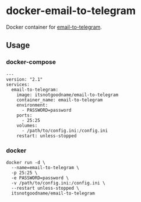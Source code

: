 # docker-email-to-telegram

Docker container for [email-to-telegram](https://github.com/ItsNotGoodName/email-to-telegram).

## Usage

### docker-compose

```
---
version: "2.1"
services:
  email-to-telegram:
    image: itsnotgoodname/email-to-telegram
    container_name: email-to-telegram
    environment:
      - PASSWORD=password
    ports:
      - 25:25
    volumes:
      - /path/to/config.ini:/config.ini
    restart: unless-stopped
```

### docker

```
docker run -d \
  --name=email-to-telegram \
  -p 25:25 \
  -e PASSWORD=password \
  -v /path/to/config.ini:/config.ini \
  --restart unless-stopped \
  itsnotgoodname/email-to-telegram
```
